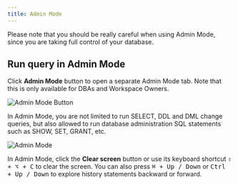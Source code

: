 ```yaml
---
title: Admin Mode
---
```


<hint-block type="warning">

Please note that you should be really careful when using Admin Mode, since you are taking full control of your database.

</hint-block>

## Run query in Admin Mode

Click **Admin Mode** button to open a separate Admin Mode tab. Note that this is only available for DBAs and Workspace Owners.

![Admin Mode Button](/docs/sql-editor/admin-mode-button.webp)

In Admin Mode, you are not limited to run SELECT, DDL and DML change queries, but also allowed to run database administration SQL statements such as SHOW, SET, GRANT, etc.

![Admin Mode](/docs/sql-editor/admin-mode.webp)

In Admin Mode, click the **Clear screen** button or use its keyboard shortcut <kbd>⇧ + ⌥ + C</kbd> to clear the screen. You can also press <kbd>⌘ + Up / Down</kbd> or <kbd>Ctrl + Up / Down</kbd> to explore history statements backward or forward.
